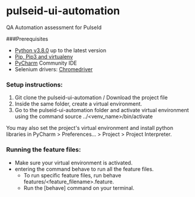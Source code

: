 # pulseid-ui-automation
QA Automation assessment for PulseId

###Prerequisites

- [Python v3.8.0](https://www.python.org/downloads/) up to the latest version
- [Pip, Pip3 and virtualenv](https://packaging.python.org/guides/installing-using-pip-and-virtual-environments/)
- [PyCharm](https://www.jetbrains.com/pycharm/download/#section=mac) Community IDE
- Selenium drivers: [Chromedriver](https://chromedriver.chromium.org/downloads)

### Setup instructions:

1. Git clone the pulseid-ui-automation / Download the project file
2. Inside the same folder, create a virtual environment.
3. Go to the pulseid-ui-automation folder and activate virtual environment using the command source ../<venv_name>/bin/activate

You may also set the project's virtual environment and install python libraries in PyCharm > Preferences... > Project > Project Interpreter.


### Running the feature files:
- Make sure your virtual environment is activated.
- entering the command behave to run all the feature files.
	- To run specific feature files, run behave features/<feature_filename>.feature.
	- Run the [behave] command on your terminal.
	
